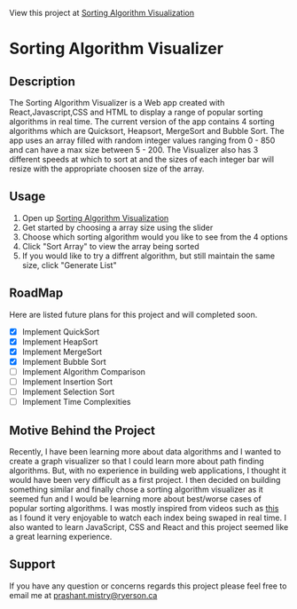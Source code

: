 View this project at [Sorting Algorithm Visualization](https://shant1235.github.io/Sorting-Algorithm-Visualization/)

# Sorting Algorithm Visualizer

## Description

The Sorting Algorithm Visualizer is a Web app created with React,Javascript,CSS and HTML to display a range of popular sorting algorithms in real time. The current version of the app contains 4 sorting algorithms which are Quicksort, Heapsort, MergeSort and Bubble Sort. The app uses an array filled with random integer values ranging from 0 - 850 and can have a max size between 5 - 200. The Visualizer also has 3 different speeds at which to sort at and the sizes of each integer bar will resize with the appropriate choosen size of the array.

## Usage 
1. Open up [Sorting Algorithm Visualization](https://shant1235.github.io/2Sorting-Algorithm-Visualization/)
2. Get started by choosing a array size using the slider
3. Choose which sorting algorithm would you like to see from the 4 options 
4. Click "Sort Array" to view the array being sorted
5. If you would like to try a diffrent algorithm, but still maintain the same size, click "Generate List" 

## RoadMap
Here are listed future plans for this project and will completed soon.
- [x] Implement QuickSort
- [x] Implement HeapSort
- [x] Implement MergeSort
- [x] Implement Bubble Sort
- [ ] Implement Algorithm Comparison
- [ ] Implement Insertion Sort
- [ ] Implement Selection Sort
- [ ] Implement Time Complexities

## Motive Behind the Project
Recently, I have been learning more about data algorithms and I wanted to create a graph visualizer so that I could learn more about path finding algorithms. But, with no experience in building web applications, I thought it would have been very difficult as a first project. I then decided on building something similar and finally chose a sorting algorithm visualizer as it seemed fun and I would be learning more about best/worse cases of popular sorting algorithms. I was mostly inspired from videos such as [this](https://www.youtube.com/watch?v=kPRA0W1kECg) as I found it very enjoyable to watch each index being swaped in real time. I also wanted to learn JavaScript, CSS and React and this project seemed like a great learning experience.

## Support
If you have any question or concerns regards this project please feel free to email me at prashant.mistry@ryerson.ca